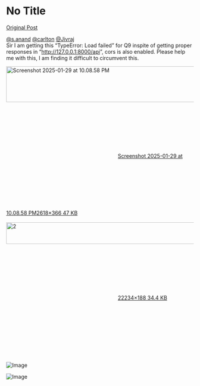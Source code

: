 # No Title

[Original Post](https://discourse.onlinedegree.iitm.ac.in/t/161120/100)

<p><a class="mention" href="/u/s.anand">@s.anand</a> <a class="mention" href="/u/carlton">@carlton</a> <a class="mention" href="/u/jivraj">@Jivraj</a><br>
Sir I am getting this “TypeError: Load failed” for Q9 inspite of getting proper responses in “<a href="http://127.0.0.1:8000/api" rel="noopener nofollow ugc">http://127.0.0.1:8000/api</a>”, cors is also enabled. Please help me with this, I am finding it difficult to circumvent this.<br>
<div class="lightbox-wrapper"><a class="lightbox" href="https://europe1.discourse-cdn.com/flex013/uploads/iitm/original/3X/8/9/892ed4a18e7b6c803614c17c1182add147b8ba43.png" data-download-href="/uploads/short-url/jzzKluTOhw0QkiQ4qW7vag8zWZJ.png?dl=1" title="Screenshot 2025-01-29 at 10.08.58 PM" rel="noopener nofollow ugc"><img src="https://europe1.discourse-cdn.com/flex013/uploads/iitm/optimized/3X/8/9/892ed4a18e7b6c803614c17c1182add147b8ba43_2_690x96.png" alt="Screenshot 2025-01-29 at 10.08.58 PM" data-base62-sha1="jzzKluTOhw0QkiQ4qW7vag8zWZJ" width="690" height="96" srcset="https://europe1.discourse-cdn.com/flex013/uploads/iitm/optimized/3X/8/9/892ed4a18e7b6c803614c17c1182add147b8ba43_2_690x96.png, https://europe1.discourse-cdn.com/flex013/uploads/iitm/optimized/3X/8/9/892ed4a18e7b6c803614c17c1182add147b8ba43_2_1035x144.png 1.5x, https://europe1.discourse-cdn.com/flex013/uploads/iitm/optimized/3X/8/9/892ed4a18e7b6c803614c17c1182add147b8ba43_2_1380x192.png 2x" data-dominant-color="2C2C30"><div class="meta"><svg class="fa d-icon d-icon-far-image svg-icon" aria-hidden="true"><use href="#far-image"></use></svg><span class="filename">Screenshot 2025-01-29 at 10.08.58 PM</span><span class="informations">2618×366 47 KB</span><svg class="fa d-icon d-icon-discourse-expand svg-icon" aria-hidden="true"><use href="#discourse-expand"></use></svg></div></a></div><br>
<div class="lightbox-wrapper"><a class="lightbox" href="https://europe1.discourse-cdn.com/flex013/uploads/iitm/original/3X/0/c/0c11db0fa2df2a03abbdece93359f6efb734cfdf.png" data-download-href="/uploads/short-url/1ILZ5zNUR5Woz9vz9H1pXtMRnPN.png?dl=1" title="2" rel="noopener nofollow ugc"><img src="https://europe1.discourse-cdn.com/flex013/uploads/iitm/optimized/3X/0/c/0c11db0fa2df2a03abbdece93359f6efb734cfdf_2_690x58.png" alt="2" data-base62-sha1="1ILZ5zNUR5Woz9vz9H1pXtMRnPN" width="690" height="58" srcset="https://europe1.discourse-cdn.com/flex013/uploads/iitm/optimized/3X/0/c/0c11db0fa2df2a03abbdece93359f6efb734cfdf_2_690x58.png, https://europe1.discourse-cdn.com/flex013/uploads/iitm/optimized/3X/0/c/0c11db0fa2df2a03abbdece93359f6efb734cfdf_2_1035x87.png 1.5x, https://europe1.discourse-cdn.com/flex013/uploads/iitm/optimized/3X/0/c/0c11db0fa2df2a03abbdece93359f6efb734cfdf_2_1380x116.png 2x" data-dominant-color="333333"><div class="meta"><svg class="fa d-icon d-icon-far-image svg-icon" aria-hidden="true"><use href="#far-image"></use></svg><span class="filename">2</span><span class="informations">2234×188 34.4 KB</span><svg class="fa d-icon d-icon-discourse-expand svg-icon" aria-hidden="true"><use href="#discourse-expand"></use></svg></div></a></div></p>

![Image](https://europe1.discourse-cdn.com/flex013/uploads/iitm/optimized/3X/8/9/892ed4a18e7b6c803614c17c1182add147b8ba43_2_690x96.png)

![Image](https://europe1.discourse-cdn.com/flex013/uploads/iitm/optimized/3X/0/c/0c11db0fa2df2a03abbdece93359f6efb734cfdf_2_690x58.png)